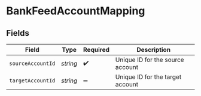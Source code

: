 # BankFeedAccountMapping


## Fields

| Field                            | Type                             | Required                         | Description                      |
| -------------------------------- | -------------------------------- | -------------------------------- | -------------------------------- |
| `sourceAccountId`                | *string*                         | :heavy_check_mark:               | Unique ID for the source account |
| `targetAccountId`                | *string*                         | :heavy_minus_sign:               | Unique ID for the target account |